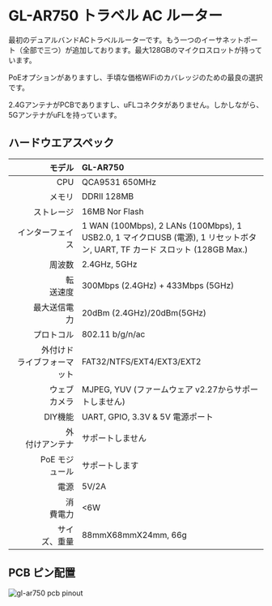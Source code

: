 #  GL-AR750 トラベル AC ルーター



最初のデュアルバンドACトラベルルーターです。もう一つのイーサネットポート（全部で三つ）が追加しております。最大128GBのマイクロスロットが持っています。

PoEオプションがありますし、手頃な価格WiFiのカバレッジのための最良の選択です。

2.4GアンテナがPCBでありますし、uFLコネクタがありません。しかしながら、5GアンテナがuFLを持っています。



## ハードウエアスペック

|                         モデル | GL-AR750                                                     |
| ----------------------------: | :----------------------------------------------------------- |
|                           CPU | QCA9531 650MHz                                               |
|                        メモリ | DDRII 128MB                                                  |
|                     ストレージ | 16MB Nor Flash                                               |
|                インターフェイス | 1 WAN (100Mbps), 2 LANs (100Mbps), 1 USB2.0, 1 マイクロUSB (電源), 1 リセットボタン, UART, TF カード スロット (128GB Max.) |
|                    　　 周波数 | 2.4GHz, 5GHz                                                 |
|          　　　　　　   転送速度 | 300Mbps (2.4GHz) + 433Mbps (5GHz)                            |
|            　　     最大送信電力 | 20dBm (2.4GHz)/20dBm(5GHz)                                   |
|                      プロトコル | 802.11 b/g/n/ac                                              |
|　　　 外付けドライブフォーマット  | FAT32/NTFS/EXT4/EXT3/EXT2                                    |
|           　　　　 ウェブカメラ | MJPEG, YUV (ファームウェア v2.27からサポートしません)                 |
|             　 　　   DIY機能　| UART, GPIO, 3.3V & 5V 電源ポート                             |
|     　　　　　　 外付けアンテナ | サポートしません                                                           |
|         　　　   PoE モジュール | サポートします                                                   |
|                   　　　　電源 | 5V/2A                                                        |
|          　　　　　　  消費電力 | <6W                                                          |
|        　　　　     サイズ、重量 | 88mmX68mmX24mm, 66g                                          |



## PCB ピン配置

![gl-ar750 pcb pinout](https://static.gl-inet.com/docs/router/en/2/hardware/ar750/src/AR750-V1.0-PINOUT-1.jpg) 







